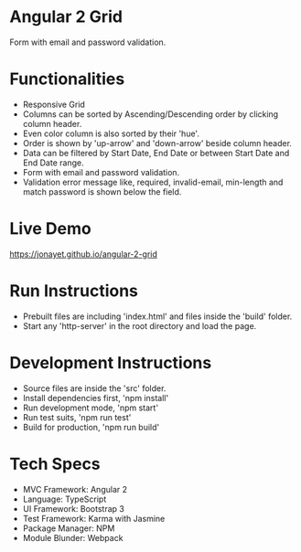 # Angular 2 Grid
Form with email and password validation.

# Functionalities
* Responsive Grid
* Columns can be sorted by Ascending/Descending order by clicking column header.
* Even color column is also sorted by their 'hue'.
* Order is shown by 'up-arrow' and 'down-arrow' beside column header.
* Data can be filtered by Start Date, End Date or between Start Date and End Date range.
* Form with email and password validation.
* Validation error message like, required, invalid-email, min-length and match password
  is shown below the field.

# Live Demo
https://jonayet.github.io/angular-2-grid

# Run Instructions
* Prebuilt files are including 'index.html' and files inside the 'build' folder.
* Start any 'http-server' in the root directory and load the page.
 
# Development Instructions
* Source files are inside the 'src' folder.
* Install dependencies first, 'npm install'
* Run development mode, 'npm start'
* Run test suits, 'npm run test'
* Build for production, 'npm run build'

# Tech Specs
* MVC Framework: Angular 2
* Language: TypeScript
* UI Framework: Bootstrap 3
* Test Framework: Karma with Jasmine
* Package Manager: NPM
* Module Blunder: Webpack
